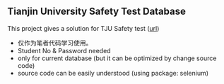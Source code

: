 ## Tianjin University Safety Test Database
This project gives a solution for TJU Safety test ([url](http://219.243.47.181:8080/userOperation!afterLogin.do))
- 仅作为笔者代码学习使用。
- Student No & Password needed
- only for current database (but it can be optimized by change source code)
- source code can be easily understood (using package: selenium)
